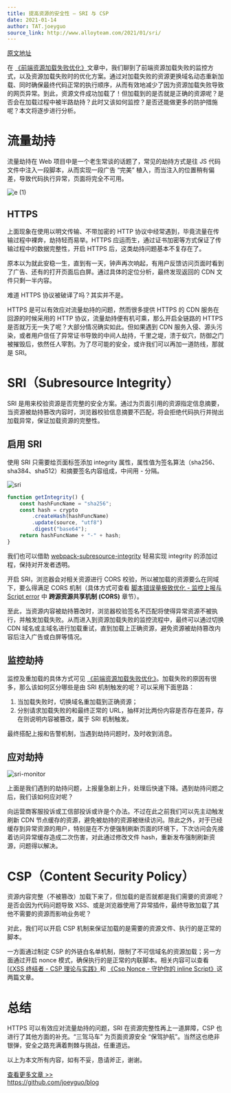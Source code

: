 ```yaml
---
title: 提高资源的安全性 – SRI 与 CSP
date: 2021-01-14
author: TAT.joeyguo
source_link: http://www.alloyteam.com/2021/01/sri/
---
```


<!-- {% raw %} - for jekyll -->

[原文地址](https://github.com/joeyguo/blog/issues/26)

在 [《前端资源加载失败优化》](https://github.com/joeyguo/blog/issues/25)文章中，我们聊到了前端资源加载失败的监控方式，以及资源加载失败时的优化方案。通过对加载失败的资源更换域名动态重新加载、同时确保最终代码正常的执行顺序，从而有效地减少了因为资源加载失败导致的网页异常。到此，资源文件成功加载了！但加载到的是否就是正确的资源呢？是否会在加载过程中被半路劫持？此时又该如何监控？是否还能做更多的防护措施呢？本文将逐步进行分析。

# 流量劫持

流量劫持在 Web 项目中是一个老生常谈的话题了，常见的劫持方式是往 JS 代码文件中注入一段脚本，从而实现一段广告 “完美” 植入，而当注入的位置稍有偏差，导致代码执行异常，页面将完全不可用。

![e (1)](https://user-images.githubusercontent.com/10385585/104551945-c9fd1900-5672-11eb-8ffe-1aeb7d30f410.png)

## HTTPS

上面现象在使用以明文传输、不带加密的 HTTP 协议中经常遇到，毕竟流量在传输过程中裸奔，劫持轻而易举。HTTPS 应运而生，通过证书加密等方式保证了传输过程中的数据完整性，开启 HTTPS 后，这类劫持问题基本不复存在了。

原本以为就此安稳一生，直到有一天，钟声再次响起，有用户反馈访问页面时看到了广告、还有的打开页面后白屏。通过具体的定位分析，最终发现返回的 CDN 文件只剩一半内容。

难道 HTTPS 协议被破译了吗？其实并不是。

HTTPS 是可以有效应对流量劫持的问题，然而很多提供 HTTPS 的 CDN 服务在回源的时候采用的 HTTP 协议，流量劫持便有机可乘，那么开启全链路的 HTTPS 是否就万无一失了呢？大部分情况确实如此。但如果遇到 CDN 服务入侵、源头污染，或者用户信任了异常证书导致的中间人劫持，千里之堤，溃于蚁穴，防御之门被摧毁后，依然任人宰割。为了尽可能的安全，或许我们可以再加一道防线，那就是 SRI。

# SRI（Subresource Integrity）

SRI 是用来校验资源是否完整的安全方案。通过为页面引用的资源指定信息摘要，当资源被劫持篡改内容时，浏览器校验信息摘要不匹配，将会拒绝代码执行并抛出加载异常，保证加载资源的完整性。

## 启用 SRI

使用 SRI 只需要给页面标签添加 integrity 属性，属性值为签名算法（sha256、sha384、sha512）和摘要签名内容组成，中间用 - 分隔。

![sri](https://user-images.githubusercontent.com/10385585/104551589-201d8c80-5672-11eb-9eec-bbca5dad8345.png)

```javascript
function getIntegrity() {
    const hashFuncName = "sha256";
    const hash = crypto
        .createHash(hashFuncName)
        .update(source, "utf8")
        .digest("base64");
    return hashFuncName + "-" + hash;
}
```

我们也可以借助 [webpack-subresource-integrity](https://www.npmjs.com/package/webpack-subresource-integrity) 轻易实现 integrity 的添加过程，保持对开发者透明。

开启 SRI，浏览器会对相关资源进行 CORS 校验，所以被加载的资源要么在同域下，要么得满足 CORS 机制（具体方式可查看 [脚本错误量极致优化 - 监控上报与 Script error](https://github.com/joeyguo/blog/issues/13) 中 **跨源资源共享机制 (CORS)** 章节）。

至此，当资源内容被劫持篡改时，浏览器校验签名不匹配将使得异常资源不被执行，并触发加载失败。从而进入到资源加载失败的监控流程中，最终可以通过切换 CDN 域名或主域名进行加载重试，直到加载上正确资源，避免资源被劫持篡改内容后注入广告或白屏等情况。

## 监控劫持

监控及重加载的具体方式可见 [《前端资源加载失败优化》](https://github.com/joeyguo/blog/issues/25)。加载失败的原因有很多，那么该如何区分哪些是由 SRI 机制触发的呢？可以采用下面思路：

1.  当加载失败时，切换域名重加载到正确资源；
2.  分别请求加载失败的和最终正常的 URL，抽样对比两份内容是否存在差异，存在则说明内容被篡改，属于 SRI 机制触发。

最终搭配上报和告警机制，当遇到劫持问题时，及时收到消息。

## 应对劫持

![sri-monitor](https://user-images.githubusercontent.com/10385585/104548950-d54d4600-566c-11eb-9f52-4c5f442646a7.png)

上面是我们遇到的劫持问题，上报量急剧上升，处理后快速下降。遇到劫持问题之后，我们该如何应对呢？

向运营商客服投诉或工信部投诉或许是个办法。不过在此之前我们可以先主动触发刷新 CDN 节点缓存的资源，避免被劫持的资源被继续访问。除此之外，对于已经缓存到异常资源的用户，特别是在不方便强制刷新页面的环境下，下次访问会先接着访问异常缓存造成二次伤害，对此通过修改文件 hash，重新发布强制刷新资源，问题得以解决。

# CSP（Content Security Policy）

资源内容完整（不被篡改）加载下来了，但加载的是否就都是我们需要的资源呢？是否会因为代码问题导致 XSS、或是浏览器使用了异常插件，最终导致加载了其他不需要的资源而影响业务呢？

对此，我们可以开启 CSP 机制来保证加载的是需要的资源文件、执行的是正常的脚本。

一方面通过制定 CSP 的外链白名单机制，限制了不可信域名的资源加载；另一方面通过开启 nonce 模式，确保执行的是正常的内联脚本。相关内容可以查看 \[[《XSS 终结者 - CSP 理论与实践》](https://github.com/joeyguo/blog/issues/5)和 [《Csp Nonce - 守护你的 inline Script》](https://github.com/joeyguo/blog/issues/24)这两篇文章。

# 总结

HTTPS 可以有效应对流量劫持的问题，SRI 在资源完整性再上一道屏障，CSP 也进行了其他方面的补充。“三驾马车” 为页面资源安全 “保驾护航”。当然这也绝非银弹，安全之路充满着荆棘与挑战，任重道远。

以上为本文所有内容，如有不妥，恳请斧正，谢谢。

[查看更多文章 >>](https://github.com/joeyguo/blog)  
<https://github.com/joeyguo/blog>


<!-- {% endraw %} - for jekyll -->